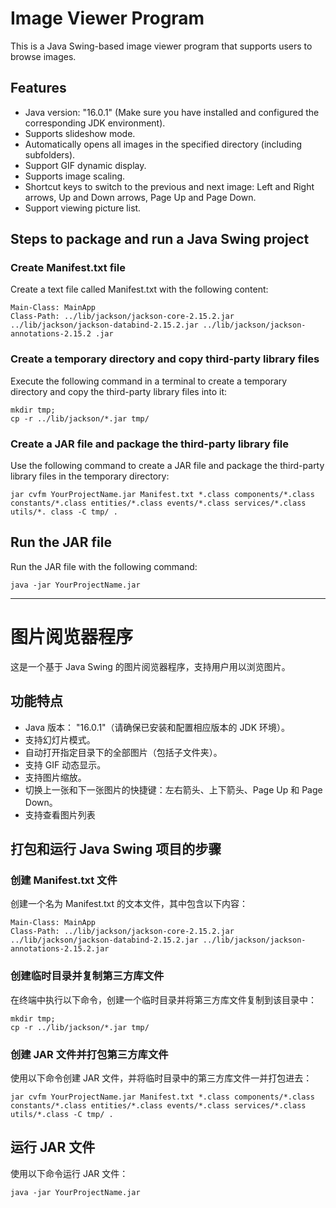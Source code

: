 # Image Viewer Program

This is a Java Swing-based image viewer program that supports users to browse images.

## Features

- Java version: "16.0.1" (Make sure you have installed and configured the corresponding JDK environment).
- Supports slideshow mode.
- Automatically opens all images in the specified directory (including subfolders).
- Support GIF dynamic display.
- Supports image scaling.
- Shortcut keys to switch to the previous and next image: Left and Right arrows, Up and Down arrows, Page Up and Page Down.
- Support viewing picture list.

## Steps to package and run a Java Swing project

### Create Manifest.txt file

Create a text file called Manifest.txt with the following content:

```
Main-Class: MainApp
Class-Path: ../lib/jackson/jackson-core-2.15.2.jar ../lib/jackson/jackson-databind-2.15.2.jar ../lib/jackson/jackson-annotations-2.15.2 .jar
```

### Create a temporary directory and copy third-party library files

Execute the following command in a terminal to create a temporary directory and copy the third-party library files into it:

```
mkdir tmp;
cp -r ../lib/jackson/*.jar tmp/
```

### Create a JAR file and package the third-party library file

Use the following command to create a JAR file and package the third-party library files in the temporary directory:

```
jar cvfm YourProjectName.jar Manifest.txt *.class components/*.class constants/*.class entities/*.class events/*.class services/*.class utils/*. class -C tmp/ .
```

## Run the JAR file

Run the JAR file with the following command:

```
java -jar YourProjectName.jar
```

<hr>

# 图片阅览器程序

这是一个基于 Java Swing 的图片阅览器程序，支持用户用以浏览图片。

## 功能特点

- Java 版本： "16.0.1"（请确保已安装和配置相应版本的 JDK 环境）。
- 支持幻灯片模式。
- 自动打开指定目录下的全部图片（包括子文件夹）。
- 支持 GIF 动态显示。
- 支持图片缩放。
- 切换上一张和下一张图片的快捷键：左右箭头、上下箭头、Page Up 和 Page Down。
- 支持查看图片列表

## 打包和运行 Java Swing 项目的步骤

### 创建 Manifest.txt 文件

创建一个名为 Manifest.txt 的文本文件，其中包含以下内容：

```
Main-Class: MainApp
Class-Path: ../lib/jackson/jackson-core-2.15.2.jar ../lib/jackson/jackson-databind-2.15.2.jar ../lib/jackson/jackson-annotations-2.15.2.jar
```

### 创建临时目录并复制第三方库文件

在终端中执行以下命令，创建一个临时目录并将第三方库文件复制到该目录中：

```
mkdir tmp;
cp -r ../lib/jackson/*.jar tmp/
```

### 创建 JAR 文件并打包第三方库文件

使用以下命令创建 JAR 文件，并将临时目录中的第三方库文件一并打包进去：

```
jar cvfm YourProjectName.jar Manifest.txt *.class components/*.class constants/*.class entities/*.class events/*.class services/*.class utils/*.class -C tmp/ .
```

## 运行 JAR 文件

使用以下命令运行 JAR 文件：

```
java -jar YourProjectName.jar
```
